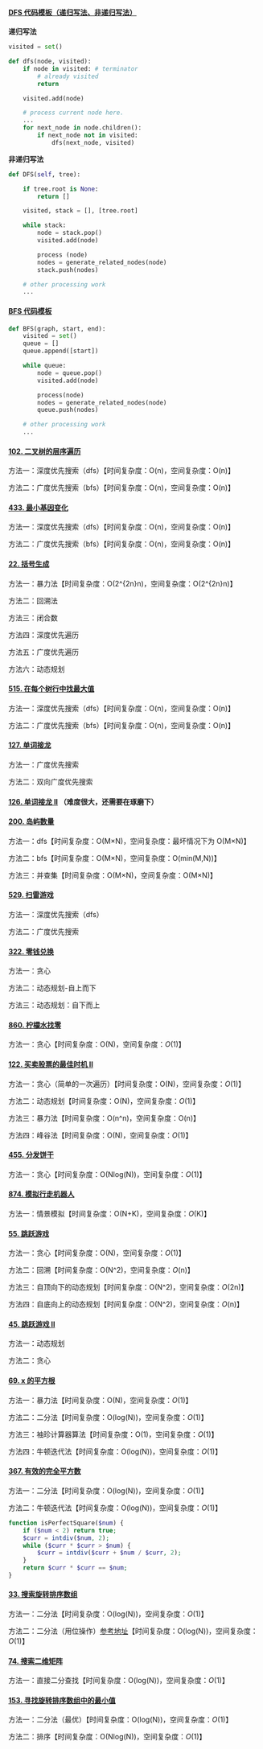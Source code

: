 #### [DFS 代码模板（递归写法、非递归写法）](http://shimo.im/docs/ddgwCccJQKxkrcTq)

**递归写法**

```python
visited = set() 

def dfs(node, visited):
    if node in visited: # terminator
    	# already visited 
    	return 

	visited.add(node) 

	# process current node here. 
	...
	for next_node in node.children(): 
		if next_node not in visited: 
			dfs(next_node, visited)
```

 **非递归写法**

```python
def DFS(self, tree): 

	if tree.root is None: 
		return [] 

	visited, stack = [], [tree.root]

	while stack: 
		node = stack.pop() 
		visited.add(node)

		process (node) 
		nodes = generate_related_nodes(node) 
		stack.push(nodes) 

	# other processing work 
	...
```

#### [BFS 代码模板](http://shimo.im/docs/P8TqKHGKt3ytkYYd)

```python
def BFS(graph, start, end):
    visited = set()
	queue = [] 
	queue.append([start]) 

	while queue: 
		node = queue.pop() 
		visited.add(node)

		process(node) 
		nodes = generate_related_nodes(node) 
		queue.push(nodes)

	# other processing work 
	...
```

#### [102. 二叉树的层序遍历](https://leetcode-cn.com/problems/binary-tree-level-order-traversal/)

方法一：深度优先搜索（dfs）【时间复杂度：O(n)，空间复杂度：O(n)】

方法二：广度优先搜索（bfs）【时间复杂度：O(n)，空间复杂度：O(n)】

#### [433. 最小基因变化](https://leetcode-cn.com/problems/minimum-genetic-mutation/)

方法一：深度优先搜索（dfs）【时间复杂度：O(n)，空间复杂度：O(n)】

方法二：广度优先搜索（bfs）【时间复杂度：O(n)，空间复杂度：O(n)】

#### [22. 括号生成](https://leetcode-cn.com/problems/generate-parentheses/)

方法一：暴力法【时间复杂度：O(2^{2n}n)，空间复杂度：O(2^{2n}n)】

方法二：回溯法

方法三：闭合数

方法四：深度优先遍历

方法五：广度优先遍历

方法六：动态规划

#### [515. 在每个树行中找最大值](https://leetcode-cn.com/problems/find-largest-value-in-each-tree-row/)

方法一：深度优先搜索（dfs）【时间复杂度：O(n)，空间复杂度：O(n)】

方法二：广度优先搜索（bfs）【时间复杂度：O(n)，空间复杂度：O(n)】

#### [127. 单词接龙](https://leetcode-cn.com/problems/word-ladder/)

方法一：广度优先搜索

方法二：双向广度优先搜索

#### [126. 单词接龙 II](https://leetcode-cn.com/problems/word-ladder-ii/) （难度很大，还需要在琢磨下）

#### [200. 岛屿数量](https://leetcode-cn.com/problems/number-of-islands/)

方法一：dfs【时间复杂度：O(M×N)，空间复杂度：最坏情况下为 O(M×N)】

方法二：bfs【时间复杂度：O(M×N)，空间复杂度：O(min(M,N))】

方法三：并查集【时间复杂度：O(M×N)，空间复杂度：O(M×N)】

#### [529. 扫雷游戏](https://leetcode-cn.com/problems/minesweeper/)

方法一：深度优先搜索（dfs）

方法二：广度优先搜索

#### [322. 零钱兑换](https://leetcode-cn.com/problems/coin-change/)

方法一：贪心

方法二：动态规划-自上而下

方法三：动态规划：自下而上

#### [860. 柠檬水找零](https://leetcode-cn.com/problems/lemonade-change/)

方法一：贪心【时间复杂度：O(N)，空间复杂度：*O*(1)】

#### [122. 买卖股票的最佳时机 II](https://leetcode-cn.com/problems/best-time-to-buy-and-sell-stock-ii/)

方法一：贪心（简单的一次遍历）【时间复杂度：O(N)，空间复杂度：*O*(1)】

方法二：动态规划【时间复杂度：O(N)，空间复杂度：*O*(1)】

方法三：暴力法【时间复杂度：O(n^n)，空间复杂度：O(n)】

方法四：峰谷法【时间复杂度：O(N)，空间复杂度：*O*(1)】

#### [455. 分发饼干](https://leetcode-cn.com/problems/assign-cookies/)

方法一：贪心【时间复杂度：O(Nlog(N))，空间复杂度：*O*(1)】

#### [874. 模拟行走机器人](https://leetcode-cn.com/problems/walking-robot-simulation/)

方法一：情景模拟【时间复杂度：O(N+K)，空间复杂度：*O*(K)】

#### [55. 跳跃游戏](https://leetcode-cn.com/problems/jump-game/)

方法一：贪心【时间复杂度：O(N)，空间复杂度：*O*(1)】

方法二：回溯【时间复杂度：O(N^2)，空间复杂度：*O*(n)】

方法三：自顶向下的动态规划【时间复杂度：O(N^2)，空间复杂度：*O*(2n)】

方法四：自底向上的动态规划【时间复杂度：O(N^2)，空间复杂度：*O*(n)】

#### [45. 跳跃游戏 II](https://leetcode-cn.com/problems/jump-game-ii/)

方法一：动态规划

方法二：贪心

#### [69. x 的平方根](https://leetcode-cn.com/problems/sqrtx/)

方法一：暴力法【时间复杂度：O(N)，空间复杂度：*O*(1)】

方法二：二分法【时间复杂度：O(log(N))，空间复杂度：*O*(1)】

方法三：袖珍计算器算法【时间复杂度：O(1)，空间复杂度：*O*(1)】

方法四：牛顿迭代法【时间复杂度：O(log(N))，空间复杂度：*O*(1)】

#### [367. 有效的完全平方数](https://leetcode-cn.com/problems/valid-perfect-square/)

方法一：二分法【时间复杂度：O(log(N))，空间复杂度：*O*(1)】

方法二：牛顿迭代法【时间复杂度：O(log(N))，空间复杂度：*O*(1)】

```php
function isPerfectSquare($num) {
    if ($num < 2) return true;
    $curr = intdiv($num, 2);
    while ($curr * $curr > $num) {
        $curr = intdiv($curr + $num / $curr, 2);
    }
    return $curr * $curr == $num;
}
```

#### [33. 搜索旋转排序数组](https://leetcode-cn.com/problems/search-in-rotated-sorted-array/)

方法一：二分法【时间复杂度：O(log(N))，空间复杂度：*O*(1)】

方法二：二分法（用位操作）[参考地址](https://leetcode-cn.com/problems/search-in-rotated-sorted-array/solution/ji-jian-solution-by-lukelee/)【时间复杂度：O(log(N))，空间复杂度：*O*(1)】

#### [74. 搜索二维矩阵](https://leetcode-cn.com/problems/search-a-2d-matrix/)

方法一：直接二分查找【时间复杂度：O(log(N))，空间复杂度：*O*(1)】

#### [153. 寻找旋转排序数组中的最小值](https://leetcode-cn.com/problems/find-minimum-in-rotated-sorted-array/)

方法一：二分法（最优）【时间复杂度：O(log(N))，空间复杂度：*O*(1)】

方法二：排序【时间复杂度：O(Nlog(N))，空间复杂度：*O*(1)】